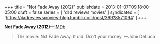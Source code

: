 +++
title = "Not Fade Away (2012)"
publishdate = 2013-01-07T09:18:00-05:00
draft = false
series = [ 'dad reviews movies' ]
syndicated = [ 'https://dadreviewsmovies-blog.tumblr.com/post/39928571094' ]
+++

**Not Fade Away (2012)**—[IMDb](http://www.imdb.com/title/tt1230215/)

> The movie: Not Fade Away. It did. Don't your money.
> —John DeLuca
